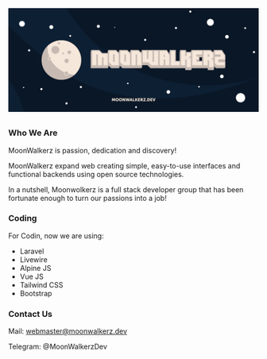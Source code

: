 <p align="center"> <img style="max-width: 100%; margin: 2rem auto; display: block;" src="cover.jpg"></p>

### Who We Are

MoonWalkerz is passion, dedication and discovery!

MoonWalkerz expand web creating simple, easy-to-use interfaces and functional backends using open source technologies.

In a nutshell, Moonwolkerz is a full stack developer group that has been fortunate enough to turn our passions into a job!

### Coding

For Codin, now we are using:

* Laravel
* Livewire
* Alpine JS
* Vue JS
* Tailwind CSS
* Bootstrap

### Contact Us

Mail: webmaster@moonwalkerz.dev

Telegram: @MoonWalkerzDev